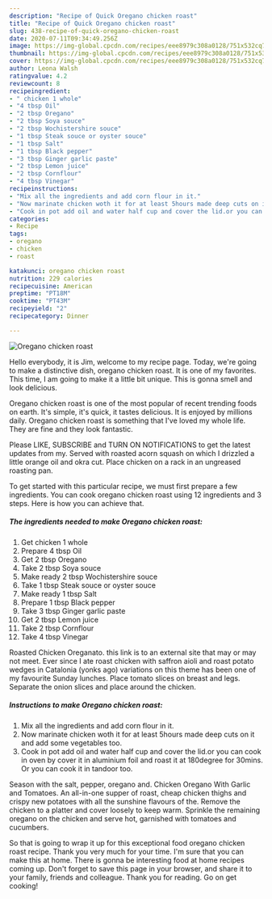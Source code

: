 ```yaml
---
description: "Recipe of Quick Oregano chicken roast"
title: "Recipe of Quick Oregano chicken roast"
slug: 438-recipe-of-quick-oregano-chicken-roast
date: 2020-07-11T09:34:49.256Z
image: https://img-global.cpcdn.com/recipes/eee8979c308a0128/751x532cq70/oregano-chicken-roast-recipe-main-photo.jpg
thumbnail: https://img-global.cpcdn.com/recipes/eee8979c308a0128/751x532cq70/oregano-chicken-roast-recipe-main-photo.jpg
cover: https://img-global.cpcdn.com/recipes/eee8979c308a0128/751x532cq70/oregano-chicken-roast-recipe-main-photo.jpg
author: Leona Walsh
ratingvalue: 4.2
reviewcount: 8
recipeingredient:
- " chicken 1 whole"
- "4 tbsp Oil"
- "2 tbsp Oregano"
- "2 tbsp Soya souce"
- "2 tbsp Wochistershire souce"
- "1 tbsp Steak souce or oyster souce"
- "1 tbsp Salt"
- "1 tbsp Black pepper"
- "3 tbsp Ginger garlic paste"
- "2 tbsp Lemon juice"
- "2 tbsp Cornflour"
- "4 tbsp Vinegar"
recipeinstructions:
- "Mix all the ingredients and add corn flour in it."
- "Now marinate chicken woth it for at least 5hours made deep cuts on it and add some vegetables too."
- "Cook in pot add oil and water half cup and cover the lid.or you can cook in oven by cover it in aluminium foil and roast it at 180degree for 30mins. Or you can cook it in tandoor too."
categories:
- Recipe
tags:
- oregano
- chicken
- roast

katakunci: oregano chicken roast 
nutrition: 229 calories
recipecuisine: American
preptime: "PT18M"
cooktime: "PT43M"
recipeyield: "2"
recipecategory: Dinner

---
```



![Oregano chicken roast](https://img-global.cpcdn.com/recipes/eee8979c308a0128/751x532cq70/oregano-chicken-roast-recipe-main-photo.jpg)

Hello everybody, it is Jim, welcome to my recipe page. Today, we're going to make a distinctive dish, oregano chicken roast. It is one of my favorites. This time, I am going to make it a little bit unique. This is gonna smell and look delicious.

Oregano chicken roast is one of the most popular of recent trending foods on earth. It's simple, it's quick, it tastes delicious. It is enjoyed by millions daily. Oregano chicken roast is something that I've loved my whole life. They are fine and they look fantastic.

Please LIKE, SUBSCRIBE and TURN ON NOTIFICATIONS to get the latest updates from my. Served with roasted acorn squash on which I drizzled a little orange oil and okra cut. Place chicken on a rack in an ungreased roasting pan.


To get started with this particular recipe, we must first prepare a few ingredients. You can cook oregano chicken roast using 12 ingredients and 3 steps. Here is how you can achieve that.

<!--inarticleads1-->

##### The ingredients needed to make Oregano chicken roast:

1. Get  chicken 1 whole
1. Prepare 4 tbsp Oil
1. Get 2 tbsp Oregano
1. Take 2 tbsp Soya souce
1. Make ready 2 tbsp Wochistershire souce
1. Take 1 tbsp Steak souce or oyster souce
1. Make ready 1 tbsp Salt
1. Prepare 1 tbsp Black pepper
1. Take 3 tbsp Ginger garlic paste
1. Get 2 tbsp Lemon juice
1. Take 2 tbsp Cornflour
1. Take 4 tbsp Vinegar


Roasted Chicken Oreganato. this link is to an external site that may or may not meet. Ever since I ate roast chicken with saffron aioli and roast potato wedges in Catalonia (yonks ago) variations on this theme has been one of my favourite Sunday lunches. Place tomato slices on breast and legs. Separate the onion slices and place around the chicken. 

<!--inarticleads2-->

##### Instructions to make Oregano chicken roast:

1. Mix all the ingredients and add corn flour in it.
1. Now marinate chicken woth it for at least 5hours made deep cuts on it and add some vegetables too.
1. Cook in pot add oil and water half cup and cover the lid.or you can cook in oven by cover it in aluminium foil and roast it at 180degree for 30mins. Or you can cook it in tandoor too.


Season with the salt, pepper, oregano and. Chicken Oregano With Garlic and Tomatoes. An all-in-one supper of roast, cheap chicken thighs and crispy new potatoes with all the sunshine flavours of the. Remove the chicken to a platter and cover loosely to keep warm. Sprinkle the remaining oregano on the chicken and serve hot, garnished with tomatoes and cucumbers. 

So that is going to wrap it up for this exceptional food oregano chicken roast recipe. Thank you very much for your time. I'm sure that you can make this at home. There is gonna be interesting food at home recipes coming up. Don't forget to save this page in your browser, and share it to your family, friends and colleague. Thank you for reading. Go on get cooking!
